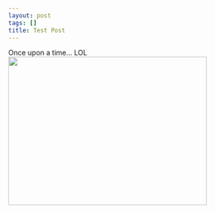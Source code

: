 ```yaml
---
layout: post
tags: []
title: Test Post
---
```


Once upon a time...
LOL
<img src="http://dl.dropbox.com/u/67487109/DSC00687.JPG" width="400" height="300"/>
